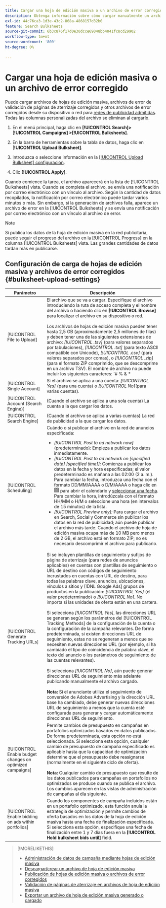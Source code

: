 ```yaml
---
title: Cargar una hoja de edición masiva o un archivo de error corregido
description: Obtenga información sobre cómo cargar manualmente un archivo de hoja de edición masiva o un archivo de error de validación de página de aterrizaje corregido.
exl-id: 44c76ca3-1d3e-43c2-868a-4868157d32b0
feature: Search Bulksheets
source-git-commit: 6b3c876f17d0e30dcce69048bb4041fc8cd29902
workflow-type: tm+mt
source-wordcount: '800'
ht-degree: 0%

---
```


# Cargar una hoja de edición masiva o un archivo de error corregido

Puede cargar archivos de hojas de edición masiva, archivos de error de validación de páginas de aterrizaje corregidos y otros archivos de error corregidos desde su dispositivo o red para [redes de publicidad admitidas](bulksheet-about.md#bulksheet-functionality-by-network). Todas las columnas personalizadas del archivo se eliminan al cargarlo.

1. En el menú principal, haga clic en **[!UICONTROL Search]> [!UICONTROL Campaigns] >[!UICONTROL Bulksheets]**.

1. En la barra de herramientas sobre la tabla de datos, haga clic en **[!UICONTROL Upload Bulksheet]**.

1. Introduzca o seleccione información en la [[!UICONTROL Upload Bulksheet] configuración](#bulksheet-upload-settings).

1. Clic **[!UICONTROL Apply]**.

Cuando comience la tarea, el archivo aparecerá en la lista de [!UICONTROL Bulksheets] vista. Cuando se completa el archivo, se envía una notificación por correo electrónico con un vínculo al archivo. Según la cantidad de datos recopilados, la notificación por correo electrónico puede tardar varios minutos o más. Sin embargo, si la generación de archivos falla, aparece un archivo de error en la [!UICONTROL Bulksheets] y se envía una notificación por correo electrónico con un vínculo al archivo de error.

>[!NOTE]
>
>Si publica los datos de la hoja de edición masiva en la red publicitaria, puede seguir el progreso del archivo en la [!UICONTROL Progress] en la columna [!UICONTROL Bulksheets] vista. Las grandes cantidades de datos tardan más en publicarse.

## Configuración de carga de hojas de edición masiva y archivos de error corregidos {#bulksheet-upload-settings}

| Parámetro | Descripción |
|----|----|
| [!UICONTROL File to Upload] | El archivo que se va a cargar. Especifique el archivo introduciendo la ruta de acceso completa y el nombre del archivo o haciendo clic en <b>[!UICONTROL Browse]</b> para localizar el archivo en su dispositivo o red.<br><br>Los archivos de hojas de edición masiva pueden tener hasta 2,5 GB (aproximadamente 2,5 millones de filas) y deben tener una de las siguientes extensiones de archivo: <i>[!UICONTROL .tsv]</i> (para valores separados por tabulaciones), <i>[!UICONTROL .txt]</i> (para texto ASCII compatible con Unicode), <i>[!UICONTROL .csv]</i> (para valores separados por comas), o <i>[!UICONTROL .zip]</i> (para el formato ZIP comprimido, que se descomprime en un archivo TSV). El nombre de archivo no puede incluir los siguientes caracteres: `# % &amp; * | \ : &quot; &lt; &gt; . ? /`<br><br><b>Sugerencia:</b> Para datos que incluyen caracteres internacionales, utilice archivos en formato TSV o TXT. |
| [!UICONTROL Single Account] | Si el archivo se aplica a una cuenta: <i>[!UICONTROL Yes]</i> (para una cuenta) o <i>[!UICONTROL No]</i>(para varias cuentas). |
| [!UICONTROL Account (Search Engine)] | (Cuando el archivo se aplica a una sola cuenta) La cuenta a la que cargar los datos. |
| [!UICONTROL Search Engine] | (Cuando el archivo se aplica a varias cuentas) La red de publicidad a la que cargar los datos. |
| [!UICONTROL Scheduling] | Cuándo o si publicar el archivo en la red de anuncios especificada:<ul><li><i>[!UICONTROL Post to ad network now]</i> (predeterminado): Empieza a publicar los datos inmediatamente.</li><li><i>[!UICONTROL Post to ad network on \[specified date\] \[specified time\]]:</i> Comienza a publicar los datos en la fecha y hora especificadas; el valor predeterminado es mañana a las 02:00 (2 a. m.). Para cambiar la fecha, introduzca una fecha con el formato DD/MM/AAAA o D/M/AAAA o haga clic en ![Calendario](/help/search-social-commerce/assets/calendar.png "Calendario") para abrir el calendario y [seleccionar una fecha](/help/search-social-commerce/common-tasks/navigation-editing-selection/calendar.md). Para cambiar la hora, introdúzcala con el formato HH/MM o H/M o seleccione una hora (en intervalos de 15 minutos) de la lista.</li><li><i>[!UICONTROL Preview only]:</i> Para cargar el archivo en Search, Social y Commerce sin publicar los datos en la red de publicidad; aún puede publicar el archivo más tarde. Cuando el archivo de hoja de edición masiva ocupa más de 10 MB pero menos de 2 GB, el archivo está en formato ZIP; no es necesario descomprimir el archivo para publicarlo.</li></ul> |
| [!UICONTROL Generate Tracking URLs] | Si se incluyen plantillas de seguimiento y sufijos de página de aterrizaje (para redes de anuncios aplicables) en cuentas con plantillas de seguimiento o URL de destino con códigos de seguimiento incrustados en cuentas con URL de destino, para todas las palabras clave, anuncios, ubicaciones, vínculos a sitios y [!DNL Google Ads] grupos de productos en la publicación: <i>[!UICONTROL Yes]</i> (el valor predeterminado) o <i>[!UICONTROL No]</i>. No importa si las unidades de oferta están en una cartera.<br><br>Si selecciona <i>[!UICONTROL Yes]</i>, las direcciones URL se generan según los parámetros del [!UICONTROL Tracking Methods] de la configuración de la cuenta o la configuración de la campaña relevantes. De forma predeterminada, si existen direcciones URL de seguimiento, estas no se regeneran a menos que se necesiten nuevas direcciones URL (por ejemplo, si ha cambiado el tipo de coincidencia de palabra clave, el texto del anuncio o los parámetros de seguimiento de las cuentas relevantes).<br><br>Si selecciona <i>[!UICONTROL No]</i>, aún puede generar direcciones URL de seguimiento más adelante publicando manualmente el archivo cargado.<br><br><b>Nota:</b> Si el anunciante utiliza el seguimiento de conversión de Adobes Advertising y la dirección URL base ha cambiado, debe generar nuevas direcciones URL de seguimiento a menos que la cuenta esté configurada para generar y cargar automáticamente direcciones URL de seguimiento. |
| [!UICONTROL Enable budget changes on optimized campaigns] | Permite cambios de presupuesto en campañas en portafolios optimizados basados en datos publicados. De forma predeterminada, esta opción no está seleccionada. Si selecciona esta opción, cualquier cambio de presupuesto de campaña especificado es aplicable hasta que la capacidad de optimización determine que el presupuesto debe reasignarse (normalmente en el siguiente ciclo de oferta).<br><br><b>Nota:</b> Cualquier cambio de presupuesto que resulte de los datos publicados para campañas en portafolios no optimizados se produce cuando se publica el archivo. Los cambios aparecen en las vistas de administración de campañas al día siguiente. |
| [!UICONTROL Enable bidding on ads within portfolios] | Cuando los componentes de campaña incluidos están en un portafolio optimizado, esta función anula la estrategia de optimización y permite cambios de oferta basados en los datos de la hoja de edición masiva hasta una fecha de finalización especificada. Si selecciona esta opción, especifique una fecha de finalización entre 1 y 7 días fuera en la **[!UICONTROL Hold bulksheet bids until]** field. |

>[!MORELIKETHIS]
>
>* [Administración de datos de campaña mediante hojas de edición masiva](bulksheet-about.md)
>* [Descargar/crear un archivo de hoja de edición masiva](bulksheet-download.md)
>* [Publicación de hojas de edición masiva o archivos de error corregidos](bulksheet-post.md)
>* [Validación de páginas de aterrizaje en archivos de hoja de edición masiva](bulksheet-validate-landing-pages.md)
>* [Exportar un archivo de hoja de edición masiva generado o cargado](bulksheet-export.md)
